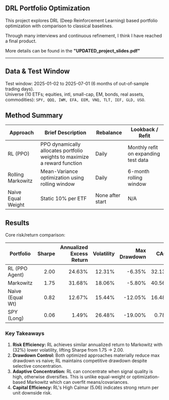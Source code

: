 ## DRL Portfolio Optimization
This project explores DRL (Deep Reinforcement Learning) based portfolio optimization with comparison to classical baselines.

Through many interviews and continuous refinement, I think I have reached a final product.

More details can be found in the **"UPDATED_project_slides.pdf"**

---

## Data & Test Window
Test window: 2025-01-02 to 2025-07-01 (6 months of out-of-sample trading days).  
Universe (10 ETFs; equities, intl, small-cap, EM, bonds, real assets, commodities): `SPY, QQQ, IWM, EFA, EEM, VNQ, TLT, IEF, GLD, USO`.

## Method Summary
| Approach | Brief Description | Rebalance | Lookback / Refit |
|----------|------------------|-----------|------------------|
| RL (PPO) | PPO dynamically allocates portfolio weights to maximize a reward function | Daily | Monthly refit on expanding test data |
| Rolling Markowitz | Mean-Variance optimization using rolling window | Daily | 6-month rolling window |
| Naive Equal Weight | Static 10% per ETF | None after start | N/A |


## Results

Core risk/return comparison:

| Portfolio | Sharpe | Annualized Excess Return | Volatility | Max Drawdown | CAGR |
|-----------|-------:|------------------:|-----------:|-------------:|-----:|
| RL (PPO Agent) | 2.00 | 24.63% | 12.31% | -6.35% | 32.13% |
| Markowitz | 1.75 | 31.68% | 18.06% | -5.80% | 40.56% |
| Naive (Equal Wt) | 0.82 | 12.67% | 15.44% | -12.05% | 16.48% |
| SPY (Long) | 0.06 | 1.49% | 26.48% | -19.00% | 0.78% |


### Key Takeaways
1. **Risk Efficiency:** RL achieves similar annualized return to Markowitz with (32%) lower volatility, lifting Sharpe from 1.75 → 2.00.
2. **Drawdown Control:** Both optimized approaches materially reduce max drawdown vs naive; RL maintains competitive drawdown despite selective concentration.
3. **Adaptive Concentration:** RL can concentrate when signal quality is high, otherwise diversifies. This is unlike equal-weight or optimization-based Markowitz which can overfit means/covariances.
4. **Capital Efficiency:** RL's High Calmar (5.06) indicates strong return per unit downside risk.

